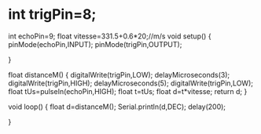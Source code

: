# int trigPin=8;
int echoPin=9;
float vitesse=331.5+0.6*20;//m/s
void setup() {
  pinMode(echoPin,INPUT);
  pinMode(trigPin,OUTPUT);

}

  float distanceM()
  {
    digitalWrite(trigPin,LOW);
    delayMicroseconds(3);
    digitalWrite(trigPin,HIGH);
    delayMicroseconds(5);
    digitalWrite(trigPin,LOW);
    float tUs=pulseIn(echoPin,HIGH);
    float t=tUs;
    float d=t*vitesse;
    return d;
  }

void loop() {
  float d=distanceM();
  Serial.println(d,DEC);
  delay(200);

}

